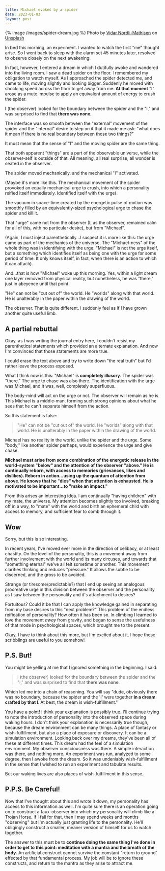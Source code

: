 ```yaml
---
title: Michael evoked by a spider
date: 2023-01-03
layout: post
---
```


{% image /images/spider-dream.jpg %}
Photo by <a href="https://unsplash.com/@vidarnm?utm_source=unsplash&utm_medium=referral&utm_content=creditCopyText">Vidar Nordli-Mathisen</a> on <a href="https://unsplash.com/photos/gF7QEWM7tm4?utm_source=unsplash&utm_medium=referral&utm_content=creditCopyText">Unsplash</a>

In bed this morning, an experiment. I wanted to watch the first "me" thought
arise. So I went back to sleep with the alarm set 45 minutes later, resolved
to observe closely on the next awakening.

In fact, however, I entered a dream in which I dutifully awoke and wandered
into the living room. I saw a dead spider on the floor. I remembered my
obligation to watch myself. As I approached the spider detected me, and
came to life, moving slightly and looking bigger. Suddenly he moved with
shocking speed across the floor to get away from me. **At that moment**
"I" arose as a mute impulse to apply an equivalent amount of energy to
crush the spider.

I (the observer) looked for the boundary between the spider and the "I," and
was surprised to find that **there was none**.

The interface was so smooth between the "external" movement of the spider and
the "internal" desire to step on it that it made me ask: "what does it mean
if there is no real boundary between those two things?"

It must mean that the sense of "I" and the moving spider are the same thing.

That both apparent "things" are a part of the observable universe, while the
observer-self is outside of that. All meaning, all real surprise, all wonder
is seated in the observer.

The spider moved mechanically, and the mechanical "I" activated.

(Maybe it's more like this. The mechanical movement of the spider provoked
an equally mechanical urge to crush, into which a personality reified itself
immediately. Identified itself with the urge).

The vacuum in space-time created by the energetic pulse of motion was
smoothly filled by an equivalently-sized psychological urge to chase the
spider and kill it.

That "urge" came not from the observer (I, as the observer, remained calm
for all of this, with no particular desire), but from "Michael".

(Again, I must inject parenthetically...I suspect it is more like this:
the urge came as part of the mechanics of the universe. The "Michael-ness"
of the whole thing was in identifying with the urge. "Michael" is not
the urge itself, but a something which identifies itself as being one
with the urge for some period of time. It only knows itself, in fact, when
there is an action to which it can attach).

And...that is how "Michael" woke up this morning. Yes, within a light dream
one layer removed from physical reality, but nonetheless, he was "there,"
just in abeyence until that point.

"He" can not be "cut out of" the world. He "worlds" along with that world.
He is unalterably in the paper within the drawing of the world.

The observer. That is quite different. I suddenly feel as if I have
grown another quite useful limb.

## A partial rebuttal

Okay, as I was writing the journal entry here, I couldn't resist my
parenthetical statements which provided an alternate explanation. And
now I'm convinced that those statements are more true.

I could erase the text above and try to write down "the real truth" but
I'd rather leave the process exposed.

What I think now is this: "Michael" is **completely illusory**. The spider
was "there." The urge to chase was also there. The identification with the
urge was Michael, and it was, well, completely superfluous.

The body-mind will act on the urge or not. The observer will remain as
he is. This Michael is a middle-man, forming such strong opinions about
what he sees that he can't separate himself from the action.

So this statement is false:

> "He" can not be "cut out of" the world. He "worlds" along with that world.
> He is unalterably in the paper within the drawing of the world.

Michael has no reality in the world, unlike the spider and the urge.
Some "body," like another spider perhaps, would experience the urge and give
chase.

**Michael must arise from some combination of the energetic release in
the world-system "below" and the attention of the observer "above."
He is continually reborn, with access to memories (grievances, likes and
dislikes). Reborn in action...using up the quantum of attention from
above. He knows that he "dies" when that attention is exhausted. He
is motivated to be important...to "make an impact."**

From this arises an interesting idea. I am continually "having children"
with my mate, the universe. My attention becomes slightly too involved,
breaking off in a way, to "mate" with the world and birth an
ephemeral child with access to memory, and sufficient fear to comb through it.

## Wow

Sorry, but this is so interesting.

In recent years, I've moved ever more in the direction of celibacy, or at
least chastity. On the level of the personality, this is a movement away
from further involvement with the world and its many circuses, and towards
that "something eternal" we've all felt sometime or another. This movement
clarifies thinking and reduces "pressure." It allows the subtle to be
discerned, and the gross to be avoided.

Strange (or tiresome/predictable?) that I end up seeing an analogous
procreative urge in this division between the observer and the personality as
I saw between the personality and it's attachment to desires?

Fortuitous? Could it be that I can apply the knowledge gained in separating
from my base desires to this "next problem?" This problem of the endless
reification of personality? How often it has been so. In climbing I learned
to love the movement *away* from gravity, and began to sense the usefulness
of that mode in psychological spaces, which brought me to the present.

Okay, I have to think about this more, but I'm excited about it. I hope
these scribblings are useful to you somehow!

## P.S. But!

You might be yelling at me that I ignored something in the beginning.
I said:

> I (the observer) looked for the boundary between the spider and the "I,"
> and was surprised to find that **there was none**.

Which led me into a chain of reasoning. You will say "dude, obviously there
was no boundary, because the spider and the 'I' were together **in a dream
crafted by that I**. At best, the dream is wish-fulfillment."

You have a point! I think your explanation is possibly true. I'll continue
trying to note the introduction of personality into the observed space
during waking hours. I don't think your explanation is necessarily true
though, because the dream environment can be many things. A place of
fantasy or wish-fulfillment, but also a place of exposure or discovery.
It can be a simulation environment. Looking back over my dreams, they've been
all of these at different times. This dream had the feel of a simulation
environment. My observer consciousness was there. A simple interaction
was there, and nothing more. An experiment was run, analyzed to some degree,
then I awoke from the dream. So it was undeniably wish-fulfillment in the
sense that I wished to run an experiment and tabulate results.

But our waking lives are also places of wish-fulfillment in this sense.

## P.P.S. Be Careful!

Now that I've thought about this and wrote it down, my personality has access
to this information as well. I'm quite sure there is an operation going on
to construct a faux-observer into which my personality will climb like a
Trojan Horse. If I fall for that, then I may spend weeks and months
"observing" but I'm actually just granting life to the personality.
He'll obligingly construct a smaller, meaner version of himself for us
to watch together.

The answer to this must be to **continue doing the same thing I've done in
order to get to this point: meditation with a mantra and the breath of the
body.** An artificial construct cannot survive the constant "return to ground"
effected by that fundamental process. My job will be to ignore these
constructs, and return to the mantra as they arise to attract me.
